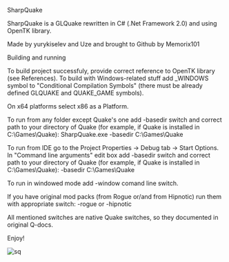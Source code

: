 SharpQuake 

SharpQuake is a GLQuake rewritten in C# (.Net Framework 2.0) and using OpenTK library.

Made by yurykiselev and Uze and brought to Github by Memorix101 

Building and running

To build project successfuly, provide correct reference to OpenTK library (see References).
To build with Windows-related stuff add _WINDOWS symbol to "Conditional Compilation Symbols" (there must be already defined GLQUAKE and QUAKE_GAME symbols).

On x64 platforms select x86 as a Platform.

To run from any folder except Quake's one add -basedir switch and correct path to your directory of Quake (for example, if Quake is installed in C:\Games\Quake):
SharpQuake.exe -basedir C:\Games\Quake

To run from IDE go to the Project Properties -> Debug tab -> Start Options. In "Command line arguments" edit box add -basedir switch 
and correct path to your directory of Quake (for example, if Quake is installed in C:\Games\Quake):
-basedir C:\Games\Quake

To run in windowed mode add -window comand line switch.

If you have original mod packs (from Rogue or/and from Hipnotic) run them with appropriate switch: -rogue or -hipnotic

All mentioned switches are native Quake switches, so they documented in original Q-docs.

Enjoy!

![sq](https://cloud.githubusercontent.com/assets/1466920/10977605/5d97bd68-83f2-11e5-8d72-26691129cbff.jpg)
